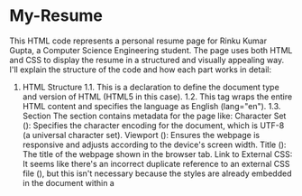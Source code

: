 # My-Resume

This HTML code represents a personal resume page for Rinku Kumar Gupta, a Computer Science Engineering student. The page uses both HTML and CSS to display the resume in a structured and visually appealing way. I'll explain the structure of the code and how each part works in detail:

1. HTML Structure
1.1. <!DOCTYPE html>
This is a declaration to define the document type and version of HTML (HTML5 in this case).
1.2. <html lang="en">
This tag wraps the entire HTML content and specifies the language as English (lang="en").
1.3. <head> Section
The <head> section contains metadata for the page like:
Character Set (<meta charset="UTF-8">): Specifies the character encoding for the document, which is UTF-8 (a universal character set).
Viewport (<meta name="viewport" content="width=device-width, initial-scale=1.0">): Ensures the webpage is responsive and adjusts according to the device's screen width.
Title (<title>Rinku Kumar Gupta - Resume</title>): The title of the webpage shown in the browser tab.
Link to External CSS: It seems like there's an incorrect duplicate reference to an external CSS file (<link rel="stylesheet" href="index.css">), but this isn't necessary because the styles are already embedded in the document within a <style> tag.
1.4. <body> Section
Contains the visible content of the webpage.
2. Resume Content Structure
2.1. <div class="container">
The main container that holds all the content. It has a class container for applying styles (like margins, padding, background color, etc.).
2.2. Header Section (<header>)
This contains the name, degree, and contact information of the individual.
Name (<h1>Rinku Kumar Gupta</h1>): The main heading displays the name.
Degree (<p>Computer Science Engineering</p>): The second paragraph specifies the degree.
Contact Information (<a href="tel:+918399807292"> and others): Links for phone number, email, LinkedIn, and GitHub profiles, all formatted as clickable elements (<a> tags).
2.3. Contact Section (.contact)
A list of contact details including:
Location, Phone number, Email, LinkedIn, and GitHub.
Each list item (<li>) uses the class list-item to maintain consistent styling.
2.4. Education Section (.education)
Lists educational qualifications:
B.Tech in Computer Science & Engineering at Scholar’s Institute of Technology and Management (2021-2025).
Science (AHSEC) at Diphu Govt College (2018-2020).
Uses an unordered list (<ul>) with list items (<li>).
2.5. Skills Section (.skills)
Displays a list of skills related to the individual’s expertise:
Front-end web development, C++, JavaScript, MySQL, VS Code, etc.
Again, uses an unordered list (<ul>) to display each skill as a list item (<li>).
2.6. Work Experience Section (.experience)
Details about internships and work experience:
Industrial Internship at Cognifyz Technologies (Aug - Sept 2023) — focuses on web application development with skills like HTML, CSS, JavaScript.
Academic Internship at MSME (Aug - Sept 2022) — Web development and database management.
Social Internship at Parijat Academic — Teaching and coordinating fundraising events.
Each internship is listed with a title (e.g., Industrial Internship) and a short description of the work done.
2.7. Projects Section (.projects)
Describes some of the individual’s projects:
Image Pixel Editor — A tool for editing images.
Wallet Guru — A personal finance tracker.
Movie Search Engine — A movie search tool with dynamic UI features (linked to GitHub project).
Each project is described in a <div class="project">, which includes a title (<h3>) and a paragraph (<p>) explaining the project.
2.8. Certifications Section (.certifications)
Lists certifications the individual has obtained, like Web Designing, CSS, JavaScript, PHP, and Google Cyber Security.
These are linked to the Google Drive documents where the certificates might be hosted.
2.9. Footer Section (.footer)
Contains a copyright notice: &copy; 2024 Rinku Kumar Gupta. All rights reserved.
This section is styled to appear at the bottom of the page, separating it from the rest of the content.
3. CSS Styling
3.1. Global Styles
Body (body): Sets the font family to Arial, background color to a light gray (#f0f4f8), and font color to a dark shade (#2c3e50).
Container (.container): Sets the maximum width, padding, background color (white), and box shadow to create a card-like appearance.
Font Size and Spacing: Defines margins, paddings, and font sizes for different sections to make the layout readable and spaced appropriately.
3.2. Section Titles
The .section-title class gives each section a title with a blue color (#2980b9) and a bottom border for separation.
The margin and padding adjust the spacing around these section titles.
3.3. Lists and List Items
ul: Sets the list style to disc (bulleted list), with padding for indentation.
list-item: Applies a font size of 16px and margin-bottom for spacing between each item in the list. Links inside list items are styled with a blue color (#2980b9), and a hover effect (underline) is applied.
3.4. Project Section
The .project class styles individual project items with a light gray background (#ecf0f1), padding, and rounded corners for a "card" effect.
Project titles are blue, and descriptions have a smaller font size for a subtle look.
3.5. Footer
The .footer class applies a gray color to the footer text, a smaller font size, and a top border for separation from the rest of the page.
3.6. Responsive Design
Media Queries: The code includes media queries to adjust the layout for different screen sizes:
For screens smaller than 1024px (like tablets), the container width and font sizes are reduced.
For screens smaller than 768px (like mobile devices), the padding and font sizes decrease further.
For very small screens (below 480px), everything adjusts to ensure readability without overcrowding.
